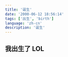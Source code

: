 ```yaml
---
title: '诞生'
date: '2000-06-12 18:56:14'
tags: ['出生', 'birth']
language: 'zh-cn'
description: '诞生'
---
```


## 我出生了 LOL
